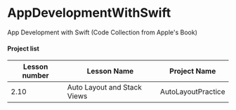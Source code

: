 # AppDevelopmentWithSwift
App Development with Swift (Code Collection from Apple's Book)

#### Project list 

Lesson number | Lesson Name | Project Name
--------------|-------------|---------------
	2.10 |Auto Layout and Stack Views | AutoLayoutPractice

